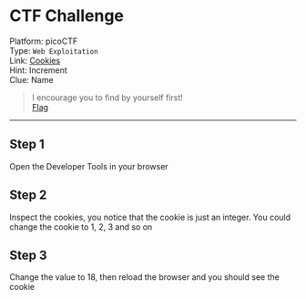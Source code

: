 # CTF Challenge

Platform: picoCTF </br>
Type: `Web Exploitation` </br>
Link: [Cookies](https://play.picoctf.org/practice/challenge/173?category=1&page=1) </br>
Hint: Increment </br>
Clue: Name </br>

> I encourage you to find by yourself first! </br>
[Flag](./flag.txt) </br>

---

## Step 1
Open the Developer Tools in your browser </br>

## Step 2
Inspect the cookies, you notice that the cookie is just an integer. You could change the cookie to 1, 2, 3 and so on </br>

## Step 3
Change the value to 18, then reload the browser and you should see the cookie </br>

